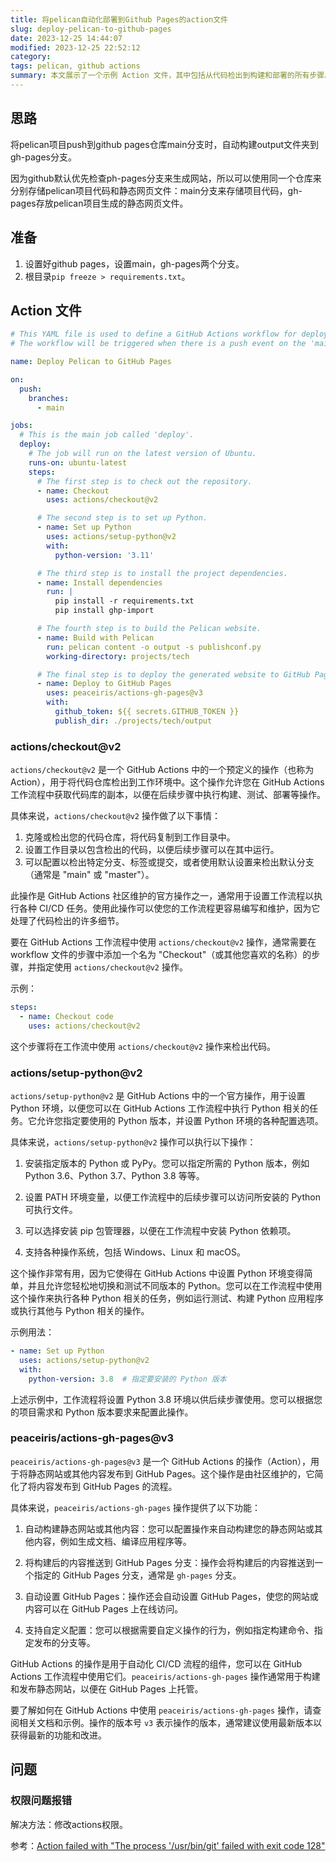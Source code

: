 ```yaml
---
title: 将pelican自动化部署到Github Pages的action文件
slug: deploy-pelican-to-github-pages
date: 2023-12-25 14:44:07
modified: 2023-12-25 22:52:12
category: 
tags: pelican, github actions
summary: 本文展示了一个示例 Action 文件，其中包括从代码检出到构建和部署的所有步骤。此外，我们介绍了一些常用的 GitHub Actions 操作，如 'actions/checkout@v2' 和 'actions/setup-python@v2'，以及如何使用 'peaceiris/actions-gh-pages@v3' 操作将生成的网站发布到 GitHub Pages。这个文章帮助您轻松自动化部署 Pelican 网站并提高可访问性。
---
```


## 思路

将pelican项目push到github pages仓库main分支时，自动构建output文件夹到gh-pages分支。

因为github默认优先检查ph-pages分支来生成网站，所以可以使用同一个仓库来分别存储pelican项目代码和静态网页文件：main分支来存储项目代码，gh-pages存放pelican项目生成的静态网页文件。

## 准备

1. 设置好github pages，设置main，gh-pages两个分支。
2. 根目录`pip freeze > requirements.txt`。

## Action 文件

```yaml
# This YAML file is used to define a GitHub Actions workflow for deploying a Pelican website to GitHub Pages.
# The workflow will be triggered when there is a push event on the 'main' branch.

name: Deploy Pelican to GitHub Pages

on:
  push:
    branches:
      - main  

jobs:
  # This is the main job called 'deploy'.
  deploy:
    # The job will run on the latest version of Ubuntu.
    runs-on: ubuntu-latest
    steps:
      # The first step is to check out the repository.
      - name: Checkout
        uses: actions/checkout@v2

      # The second step is to set up Python.
      - name: Set up Python
        uses: actions/setup-python@v2
        with:
          python-version: '3.11'

      # The third step is to install the project dependencies.
      - name: Install dependencies
        run: |
          pip install -r requirements.txt
          pip install ghp-import

      # The fourth step is to build the Pelican website.
      - name: Build with Pelican
        run: pelican content -o output -s publishconf.py
        working-directory: projects/tech

      # The final step is to deploy the generated website to GitHub Pages using the 'peaceiris/actions-gh-pages' action.
      - name: Deploy to GitHub Pages
        uses: peaceiris/actions-gh-pages@v3
        with:
          github_token: ${{ secrets.GITHUB_TOKEN }}
          publish_dir: ./projects/tech/output
```

### actions/checkout@v2

`actions/checkout@v2` 是一个 GitHub Actions 中的一个预定义的操作（也称为 Action），用于将代码仓库检出到工作环境中。这个操作允许您在 GitHub Actions 工作流程中获取代码库的副本，以便在后续步骤中执行构建、测试、部署等操作。

具体来说，`actions/checkout@v2` 操作做了以下事情：

1. 克隆或检出您的代码仓库，将代码复制到工作目录中。
2. 设置工作目录以包含检出的代码，以便后续步骤可以在其中运行。
3. 可以配置以检出特定分支、标签或提交，或者使用默认设置来检出默认分支（通常是 "main" 或 "master"）。

此操作是 GitHub Actions 社区维护的官方操作之一，通常用于设置工作流程以执行各种 CI/CD 任务。使用此操作可以使您的工作流程更容易编写和维护，因为它处理了代码检出的许多细节。

要在 GitHub Actions 工作流程中使用 `actions/checkout@v2` 操作，通常需要在 workflow 文件的步骤中添加一个名为 "Checkout"（或其他您喜欢的名称）的步骤，并指定使用 `actions/checkout@v2` 操作。

示例：

```yaml
steps:
  - name: Checkout code
    uses: actions/checkout@v2
```

这个步骤将在工作流中使用 `actions/checkout@v2` 操作来检出代码。

### actions/setup-python@v2

`actions/setup-python@v2` 是 GitHub Actions 中的一个官方操作，用于设置 Python 环境，以便您可以在 GitHub Actions 工作流程中执行 Python 相关的任务。它允许您指定要使用的 Python 版本，并设置 Python 环境的各种配置选项。

具体来说，`actions/setup-python@v2` 操作可以执行以下操作：

1. 安装指定版本的 Python 或 PyPy。您可以指定所需的 Python 版本，例如 Python 3.6、Python 3.7、Python 3.8 等等。

2. 设置 PATH 环境变量，以便工作流程中的后续步骤可以访问所安装的 Python 可执行文件。

3. 可以选择安装 pip 包管理器，以便在工作流程中安装 Python 依赖项。

4. 支持各种操作系统，包括 Windows、Linux 和 macOS。

这个操作非常有用，因为它使得在 GitHub Actions 中设置 Python 环境变得简单，并且允许您轻松地切换和测试不同版本的 Python。您可以在工作流程中使用这个操作来执行各种 Python 相关的任务，例如运行测试、构建 Python 应用程序或执行其他与 Python 相关的操作。

示例用法：

```yaml
- name: Set up Python
  uses: actions/setup-python@v2
  with:
    python-version: 3.8  # 指定要安装的 Python 版本
```

上述示例中，工作流程将设置 Python 3.8 环境以供后续步骤使用。您可以根据您的项目需求和 Python 版本要求来配置此操作。

### peaceiris/actions-gh-pages@v3

`peaceiris/actions-gh-pages@v3` 是一个 GitHub Actions 的操作（Action），用于将静态网站或其他内容发布到 GitHub Pages。这个操作是由社区维护的，它简化了将内容发布到 GitHub Pages 的流程。

具体来说，`peaceiris/actions-gh-pages` 操作提供了以下功能：

1. 自动构建静态网站或其他内容：您可以配置操作来自动构建您的静态网站或其他内容，例如生成文档、编译应用程序等。

2. 将构建后的内容推送到 GitHub Pages 分支：操作会将构建后的内容推送到一个指定的 GitHub Pages 分支，通常是 `gh-pages` 分支。

3. 自动设置 GitHub Pages：操作还会自动设置 GitHub Pages，使您的网站或内容可以在 GitHub Pages 上在线访问。

4. 支持自定义配置：您可以根据需要自定义操作的行为，例如指定构建命令、指定发布的分支等。

GitHub Actions 的操作是用于自动化 CI/CD 流程的组件，您可以在 GitHub Actions 工作流程中使用它们。`peaceiris/actions-gh-pages` 操作通常用于构建和发布静态网站，以便在 GitHub Pages 上托管。

要了解如何在 GitHub Actions 中使用 `peaceiris/actions-gh-pages` 操作，请查阅相关文档和示例。操作的版本号 `v3` 表示操作的版本，通常建议使用最新版本以获得最新的功能和改进。

## 问题

### 权限问题报错

解决方法：修改actions权限。

参考：[Action failed with "The process '/usr/bin/git' failed with exit code 128"](https://stackoverflow.com/questions/76023778/action-failed-with-the-process-usr-bin-git-failed-with-exit-code-128)
